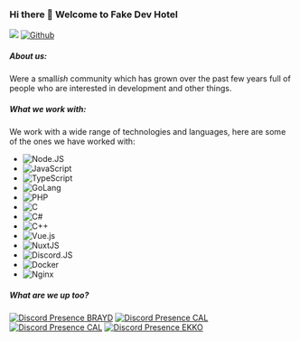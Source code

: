 ### Hi there 👋 Welcome to Fake Dev Hotel

![](https://visitor-badge.laobi.icu/badge?page_id=fakedevhotel.fakedevhotel) [![Github](https://img.shields.io/github/stars/fakedevhotel?style=social)](https://github.com/fakedevhotel)

##### About us:
Were a small*ish* community which has grown over the past few years full of people who are interested in development and other things.

##### What we work with:
We work with a wide range of technologies and languages, here are some of the ones we have worked with:
- ![Node.JS](https://img.shields.io/badge/Node.js-43853D?style=for-the-badge&logo=node.js&logoColor=white)
- ![JavaScript](https://img.shields.io/badge/javascript-%23323330.svg?style=for-the-badge&logo=javascript&logoColor=%23F7DF1E)
- ![TypeScript](https://img.shields.io/badge/TypeScript-007ACC?style=for-the-badge&logo=typescript&logoColor=white)
- ![GoLang](https://img.shields.io/badge/Go-00ADD8?style=for-the-badge&logo=go&logoColor=white)
- ![PHP](https://img.shields.io/badge/PHP-777BB4?style=for-the-badge&logo=php&logoColor=white)
- ![C](https://img.shields.io/badge/C-00599C?style=for-the-badge&logo=c&logoColor=white)
- ![C#](https://img.shields.io/badge/C%23-239120?style=for-the-badge&logo=c-sharp&logoColor=white)
- ![C++](https://img.shields.io/badge/C%2B%2B-00599C?style=for-the-badge&logo=c%2B%2B&logoColor=white)
- ![Vue.js](https://img.shields.io/badge/vuejs-%2335495e.svg?style=for-the-badge&logo=vuedotjs&logoColor=%234FC08D)
- ![NuxtJS](https://img.shields.io/badge/Nuxt-black?style=for-the-badge&logo=nuxt.js&logoColor=white)
- ![Discord.JS](https://img.shields.io/badge/Discord.JS-7289DA?style=for-the-badge&logo=discord&logoColor=white)
- ![Docker](https://img.shields.io/badge/docker-%230db7ed.svg?style=for-the-badge&logo=docker&logoColor=white)
- ![Nginx](https://img.shields.io/badge/nginx-%23009639.svg?style=for-the-badge&logo=nginx&logoColor=white)

##### What are we up too?
[![Discord Presence BRAYD](https://gh-profile.onlytunes.uk/api/402908830532501526)](https://discord.com/users/402908830532501526) [![Discord Presence CAL](https://gh-profile.onlytunes.uk/api/226453388039028736)](https://discord.com/users/226453388039028736) [![Discord Presence CAL](https://gh-profile.onlytunes.uk/api/161071543584030720)](https://discord.com/users/161071543584030720) [![Discord Presence EKKO](https://gh-profile.onlytunes.uk/api/231587864821891078)](https://discord.com/users/231587864821891078)


